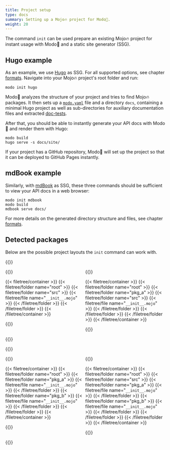 ```yaml
---
title: Project setup
type: docs
summary: Setting up a Mojo🔥 project for Modo🧯.
weight: 20
---
```


The command `init` can be used prepare an existing Mojo🔥 project for instant usage
with Modo🧯 and a static site generator (SSG).

## Hugo example

As an example, we use [Hugo](https://gohugo.io) as SSG.
For all supported options, see chapter [formats](../formats).
Navigate into your Mojo🔥 project's root folder and run:

```shell {class="no-wrap"}
modo init hugo
```

Modo🧯 analyzes the structure of your project and tries to find Mojo🔥 packages.
It then sets up a [`modo.yaml`](../03_config) file and a directory `docs`, containing a minimal Hugo project as well as sub-directories for auxiliary documentation files and extracted [doc-tests](../doctests).

After that, you should be able to instantly generate your API docs with Modo🧯
and render them with Hugo:

```shell {class="no-wrap"}
modo build
hugo serve -s docs/site/
```

If your project has a GitHub repository, Modo🧯 will set up the project so
that it can be deployed to GitHub Pages instantly.

## mdBook example

Similarly, with [mdBook](https://github.com/rust-lang/mdBook) as SSG, these three commands should be sufficient to view your API docs in a web browser:

```shell {class="no-wrap"}
modo init mdbook
modo build
mdbook serve docs/
```

For more details on the generated directory structure and files, see chapter [formats](../formats).

## Detected packages

Below are the possible project layouts the `init` command can work with.

{{<html>}}<div style="display: flex;"><div style="flex: 50%;">{{</html>}}

{{< filetree/container >}}
  {{< filetree/folder name="root" >}}
    {{< filetree/folder name="src" >}}
      {{< filetree/file name="`__init__.mojo`" >}}
    {{< /filetree/folder >}}
  {{< /filetree/folder >}}
{{< /filetree/container >}}

{{<html>}}</div><div style="flex: 50%;">{{</html>}}

{{< filetree/container >}}
  {{< filetree/folder name="root" >}}
    {{< filetree/folder name="pkg_a" >}}
      {{< filetree/folder name="src" >}}
        {{< filetree/file name="`__init__.mojo`" >}}
      {{< /filetree/folder >}}
    {{< /filetree/folder >}}
  {{< /filetree/folder >}}
{{< /filetree/container >}}

{{<html>}}</div></div>{{</html>}}

{{<html>}}<div style="display: flex;"><div style="flex: 50%;">{{</html>}}

{{< filetree/container >}}
  {{< filetree/folder name="root" >}}
    {{< filetree/folder name="pkg_a" >}}
      {{< filetree/file name="`__init__.mojo`" >}}
    {{< /filetree/folder >}}
    {{< filetree/folder name="pkg_b" >}}
      {{< filetree/file name="`__init__.mojo`" >}}
    {{< /filetree/folder >}}
  {{< /filetree/folder >}}
{{< /filetree/container >}}

{{<html>}}</div><div style="flex: 50%;">{{</html>}}

{{< filetree/container >}}
  {{< filetree/folder name="root" >}}
    {{< filetree/folder name="src" >}}
      {{< filetree/folder name="pkg_a" >}}
        {{< filetree/file name="`__init__.mojo`" >}}
      {{< /filetree/folder >}}
      {{< filetree/folder name="pkg_b" >}}
        {{< filetree/file name="`__init__.mojo`" >}}
      {{< /filetree/folder >}}
    {{< /filetree/folder >}}
  {{< /filetree/folder >}}
{{< /filetree/container >}}

{{<html>}}</div></div>{{</html>}}
